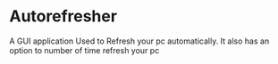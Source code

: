 # Autorefresher
A  GUI application Used to Refresh your pc automatically.
It also has an option to number of time refresh your pc
